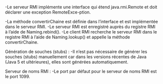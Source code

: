 -Le serveur RMI implémente une interface qui étend java.rmi.Remote et doit déclarer une exception RemoteExce-ption.

-La méthode convertirChaine est définie dans l’interface et est implémentée dans le serveur RMI.
-Le serveur RMI est enregistré auprès du registre RMI à l’aide de Naming.rebind().
-Le client RMI recherche le serveur RMI dans le registre RMI à l’aide de Naming.lookup() et appelle la méthode convertirChaine.

Génération de souches (stubs) :
 -Il n’est pas nécessaire de générer les souches (stubs) manuellement car dans les versions récentes de Java (Java 5 et ultérieures), elles sont générées automatiquement.


Serveur de noms RMI :
-Le port par défaut pour le serveur de noms RMI est le port 1099.

